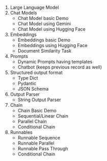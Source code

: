 <ol>
    <li>
        Large Language Model
    </li>
    <li>Chat Models 
        <ul>
            <li>Chat Model basic Demo</li>
            <li>Chat Model using Gemini </li>
            <li>Chat Model using Hugging Face </li>
        </ul>
    </li>
    <li>Embeddings 
        <ul>
            <li>Embeddings basic Demo</li>
            <li>Embeddings using Hugging Face </li>
            <li>Document Similarity Task </li>
        </ul>
    </li>
    <li>
         Prompts
         <ul>
            <li>Dynamic Prompts having templates</li>
            <li>Chatbot (keeps previous record as well)</li>
         </ul>
    </li>
    <li>
        Structured output format
        <ul>
            <li>Type Dict</li>
            <li>Pydantic</li>
            <li>JSON Schema</li>
        </ul>
    </li>
    <li>
        Output Parser
        <ul>
            <li>String Output Parser</li>
        </ul>
    </li>
    <li>
        Chain
        <ul>
            <li>Chain Basic Demo</li>
            <li>Sequential/Linear Chain</li>
            <li>Parallel Chain</li>
            <li>Conditional Chain</li>
        </ul>
    </li>
    <li>
        Runnables
        <ul>
            <li>Runnable Sequence</li>
            <li>Runnable Parallel</li>
            <li>Runnable Pass Through</li>
            <li>Conditional Chain</li>
        </ul>
    </li>


</ol>